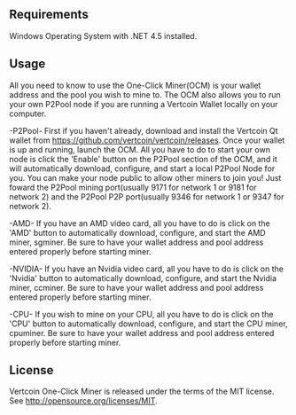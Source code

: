 Requirements
------------
Windows Operating System with .NET 4.5 installed.


Usage
-----
All you need to know to use the One-Click Miner(OCM) is your wallet address and the pool you wish to mine to.
The OCM also allows you to run your own P2Pool node if you are running a Vertcoin Wallet locally on your computer.

-P2Pool-
First if you haven't already, download and install the Vertcoin Qt wallet from https://github.com/vertcoin/vertcoin/releases.
Once your wallet is up and running, launch the OCM.  All you have to do to start your own node is click the 'Enable' 
button on the P2Pool section of the OCM, and it will automatically download, configure, and start a local P2Pool Node for you.
You can make your node public to allow other miners to join you!  Just foward the P2Pool mining port(usually 9171 for network 1 or 9181 for network 2) and the P2Pool P2P port(usually 9346 for network 1 or 9347 for network 2).

-AMD-
If you have an AMD video card, all you have to do is click on the 'AMD' button to automatically download, configure, and start the AMD miner, sgminer.
Be sure to have your wallet address and pool address entered properly before starting miner.

-NVIDIA-
If you have an Nvidia video card, all you have to do is click on the 'Nvidia' button to automatically download, configure, and start the Nvidia miner, ccminer.
Be sure to have your wallet address and pool address entered properly before starting miner.

-CPU-
If you wish to mine on your CPU, all you have to do is click on the 'CPU' button to automatically download, configure, and start the CPU miner, cpuminer.
Be sure to have your wallet address and pool address entered properly before starting miner.

License
-------

Vertcoin One-Click Miner is released under the terms of the MIT license.
See http://opensource.org/licenses/MIT.
